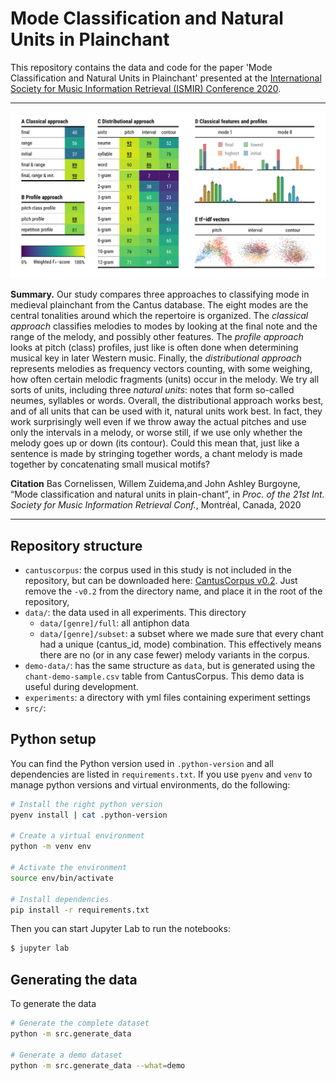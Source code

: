 Mode Classification and Natural Units in Plainchant
==================================================

This repository contains the data and code for the paper 'Mode Classification and Natural 
Units in Plainchant' presented at the [International Society
for Music Information Retrieval (ISMIR)
Conference 2020](https://ismir.github.io/ISMIR2020/).

----

<img src="figures/teaser/teaser.jpg?raw=true" width="800" 
    title="Three approaches to mode classification in plainchant compared">

**Summary.**
Our study compares three approaches to classifying mode in medieval plainchant
from the Cantus database. The eight modes are the central tonalities around 
which the repertoire is organized. The *classical approach* classifies melodies
to modes by looking at the final note and the range of the melody, and possibly
other features. The *profile approach* looks at pitch (class) profiles, just like
is often done when determining musical key in later Western music. Finally, the
*distributional approach* represents melodies as frequency vectors counting, 
with some weighing, how often certain melodic fragments (units) occur in the melody.
We try all sorts of units, including three *natural units*: notes that form 
so-called neumes, syllables or words. Overall, the distributional approach 
works best, and of all units that can be used with it, natural units work best.
In fact, they work surprisingly well even if we throw away the actual pitches 
and use  only the intervals in a melody, or worse still, if we use only whether 
the melody goes up or down (its contour). Could this mean that, just like a 
sentence is made by stringing together words, a chant melody is made together
by concatenating small musical motifs?

**Citation**
Bas Cornelissen, Willem Zuidema,and John Ashley Burgoyne, 
“Mode classification and natural units in plain-chant”, in 
*Proc. of the 21st Int. Society for Music Information Retrieval Conf.*, 
Montréal, Canada, 2020

---


Repository structure 
--------------------

- `cantuscorpus`: the corpus used in this study is not included in the 
repository, but can be downloaded here: 
[CantusCorpus v0.2](https://github.com/bacor/cantuscorpus/releases/tag/v0.2). 
Just remove the `-v0.2` from the directory name, and place it in the root of the
repository,
- `data/`: the data used in all experiments. This directory
    - `data/[genre]/full`: all antiphon data
    - `data/[genre]/subset`: a subset where we made sure that every chant had a 
    unique (cantus_id, mode) combination. This effectively means there are no 
    (or in any case fewer) melody variants in the corpus.
- `demo-data/`: has the same structure as `data`, but is generated using the
`chant-demo-sample.csv` table from CantusCorpus. This demo data is useful
during development.
- `experiments`: a directory with yml files containing experiment settings
- `src/`:


Python setup
------------

You can find the Python version used in `.python-version` and all dependencies 
are listed in `requirements.txt`. If you use `pyenv` and `venv` to manage 
python versions and virtual environments, do the following:

```bash
# Install the right python version
pyenv install | cat .python-version

# Create a virtual environment
python -m venv env

# Activate the environment
source env/bin/activate

# Install dependencies
pip install -r requirements.txt
```


Then you can start Jupyter Lab to run the notebooks:

```bash
$ jupyter lab
```

Generating the data
-------------------

To generate the data

```bash
# Generate the complete dataset
python -m src.generate_data

# Generate a demo dataset
python -m src.generate_data --what=demo
```
